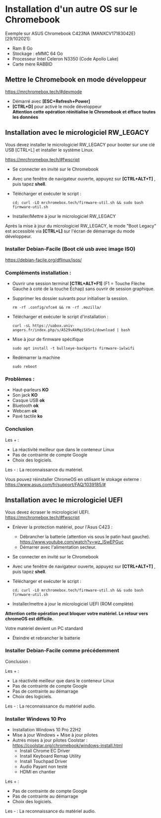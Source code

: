 # Installation d'un autre OS sur le Chromebook

Exemple sur ASUS Chromebook C423NA (MANXCV17183042E)  [29/102021]:
- Ram 8 Go
- Stockage : eMMC 64 Go
- Processeur  Intel Celeron N3350 (Code Apollo Lake)
- Carte mère RABBID


## Mettre le Chromebook en mode développeur

https://mrchromebox.tech/#devmode

- Démarré avec **[ESC+Refresh+Power]**
- **[CTRL+D]** pour activé le mode développeur  
	**Attention cette opération réinitialise le Chromebook et éfface toutes les données**

## Installation avec le micrologiciel RW_LEGACY  

Vous devez installer le micrologiciel RW_LEGACY pour booter sur une clé USB [CTRL+L] et installer le système Linux.

https://mrchromebox.tech/#fwscript

- Se connecter en invité sur le Chromebook
- Avec une fenêtre de navigateur ouverte, appuyez sur **[CTRL+ALT+T]** , puis tapez **shell**.
- Télécharger et exécuter le script :

      cd; curl -LO mrchromebox.tech/firmware-util.sh && sudo bash firmware-util.sh

- Installer/Mettre à jour le micrologiciel RW_LEGACY

Après la mise à jour du micrologiciel RW_LEGACY, le mode "Boot Legacy" est accessible via **[CTRL+L]** sur l'écran de démarrage du mode développeur.

### Installer Debian-Facile (Boot clé usb avec image ISO)

https://debian-facile.org/dflinux/isos/


### Compléments installation :

- Ouvrir une session terminal **[CTRL+ALT+F1]** (F1 = Touche Flèche Gauche à coté de la touche Échap) sans ouvrir de session graphique.
- Supprimer les dossier suivants pour initialiser la session.

      rm -rf .config/xfce4 && rm -rf .mozilla/

- Télécharger et exécuter le script d'installation :

      curl -sL https://uabox.univ-angers.fr/index.php/s/A529vAkMqi5X5n1/download | bash

- Mise à jour de firmware spécifique

      sudo apt install -t bullseye-backports firmware-iwlwifi
    
- Redémarrer la machine

      sudo reboot


### Problèmes :

- Haut-parleurs **KO**
- Son jack **KO**
- Casque USB **ok**
- Bluetooth **ok**
- Webcam **ok**
- Pavé tactile **ko**

### Conclusion

Les + :
- La réactivité meilleur que dans le conteneur Linux
- Pas de contrainte de compte Google
- Choix des logiciels.

Les - : La reconnaissance du matériel.

Vous pouvez réinstaller ChromeOS en utilisant le stokage externe : https://www.asus.com/fr/support/FAQ/1039185/#

## Installation avec le micrologiciel UEFI

Vous devez écraser le micrologiciel UEFI. https://mrchromebox.tech/#fwscript

- Enlever la protection matériel, pour l'Asus C423 :
    - Débrancher la batterie (attention vis sous le patin haut gauche). https://www.youtube.com/watch?v=wz_ISwEPGuc
    - Démarrer avec l'alimentation secteur.
- Se connecter en invité sur le Chromebook
- Avec une fenêtre de navigateur ouverte, appuyez sur **[CTRL+ALT+T]** , puis tapez **shell**.
- Télécharger et exécuter le script :

      cd; curl -LO mrchromebox.tech/firmware-util.sh && sudo bash firmware-util.sh

- Installer/mettre à jour le micrologiciel UEFI (ROM complète)

**Attention cette opération peut bloquer votre matériel. Le retour vers chromeOS est difficile.**

Votre matériel devient un PC standard

- Éteindre et rebrancher le batterie

### Installer Debian-Facile comme précédemment

Conclusion :

Les + :
- La réactivité meilleur que dans le conteneur Linux
- Pas de contrainte de compte Google
- Pas de contrainte au démarrage
- Choix des logiciels.

Les - : La reconnaissance du matériel audio.


### Installer Windows 10 Pro

- Installation Windows 10 Pro 22H2
- Mise à jour Windows + Mise à jour pilotes
- Autres mises à jour pilotes Coolstar : https://coolstar.org/chromebook/windows-install.html
  - Install Chrome EC Driver
  - Install Keyboard Remap Utility
  - Install Touchpad Driver
  - Audio Payant non testé
  - HDMI en chantier

Les + :
- Pas de contrainte de compte Google
- Pas de contrainte au démarrage
- Choix des logiciels.

Les - : La reconnaissance du matériel audio.